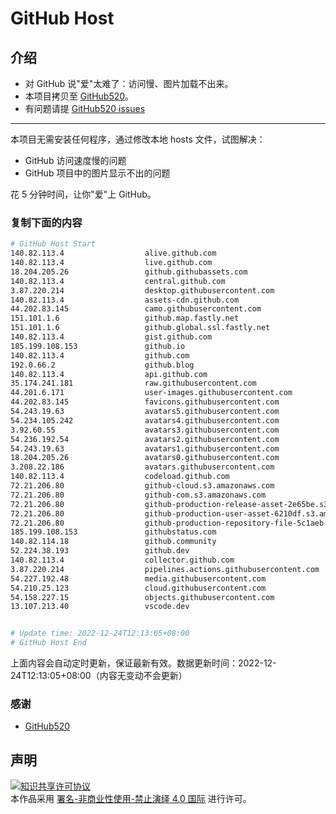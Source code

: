 # GitHub Host
## 介绍
- 对 GitHub 说"爱"太难了：访问慢、图片加载不出来。
- 本项目拷贝至 [GitHub520](https://github.com/521xueweihan/GitHub520)。
- 有问题请提 [GitHub520 issues](https://github.com/521xueweihan/GitHub520/issues/new)

---

本项目无需安装任何程序，通过修改本地 hosts 文件，试图解决：
- GitHub 访问速度慢的问题
- GitHub 项目中的图片显示不出的问题

花 5 分钟时间，让你"爱"上 GitHub。

### 复制下面的内容
```bash
# GitHub Host Start
140.82.113.4                  alive.github.com
140.82.113.4                  live.github.com
18.204.205.26                 github.githubassets.com
140.82.113.4                  central.github.com
3.87.220.214                  desktop.githubusercontent.com
140.82.113.4                  assets-cdn.github.com
44.202.83.145                 camo.githubusercontent.com
151.101.1.6                   github.map.fastly.net
151.101.1.6                   github.global.ssl.fastly.net
140.82.113.4                  gist.github.com
185.199.108.153               github.io
140.82.113.4                  github.com
192.0.66.2                    github.blog
140.82.113.4                  api.github.com
35.174.241.181                raw.githubusercontent.com
44.201.6.171                  user-images.githubusercontent.com
44.202.83.145                 favicons.githubusercontent.com
54.243.19.63                  avatars5.githubusercontent.com
54.234.105.242                avatars4.githubusercontent.com
3.92.60.55                    avatars3.githubusercontent.com
54.236.192.54                 avatars2.githubusercontent.com
54.243.19.63                  avatars1.githubusercontent.com
18.204.205.26                 avatars0.githubusercontent.com
3.208.22.186                  avatars.githubusercontent.com
140.82.113.4                  codeload.github.com
72.21.206.80                  github-cloud.s3.amazonaws.com
72.21.206.80                  github-com.s3.amazonaws.com
72.21.206.80                  github-production-release-asset-2e65be.s3.amazonaws.com
72.21.206.80                  github-production-user-asset-6210df.s3.amazonaws.com
72.21.206.80                  github-production-repository-file-5c1aeb.s3.amazonaws.com
185.199.108.153               githubstatus.com
140.82.114.18                 github.community
52.224.38.193                 github.dev
140.82.113.4                  collector.github.com
3.87.220.214                  pipelines.actions.githubusercontent.com
54.227.192.48                 media.githubusercontent.com
54.210.25.123                 cloud.githubusercontent.com
54.158.227.15                 objects.githubusercontent.com
13.107.213.40                 vscode.dev


# Update time: 2022-12-24T12:13:05+08:00
# GitHub Host End

```
上面内容会自动定时更新，保证最新有效。数据更新时间：2022-12-24T12:13:05+08:00（内容无变动不会更新）

### 感谢

- [GitHub520](https://github.com/521xueweihan/GitHub520)

## 声明
<a rel="license" href="https://creativecommons.org/licenses/by-nc-nd/4.0/deed.zh"><img alt="知识共享许可协议" style="border-width: 0" src="https://licensebuttons.net/l/by-nc-nd/4.0/88x31.png"></a><br>本作品采用 <a rel="license" href="https://creativecommons.org/licenses/by-nc-nd/4.0/deed.zh">署名-非商业性使用-禁止演绎 4.0 国际</a> 进行许可。
